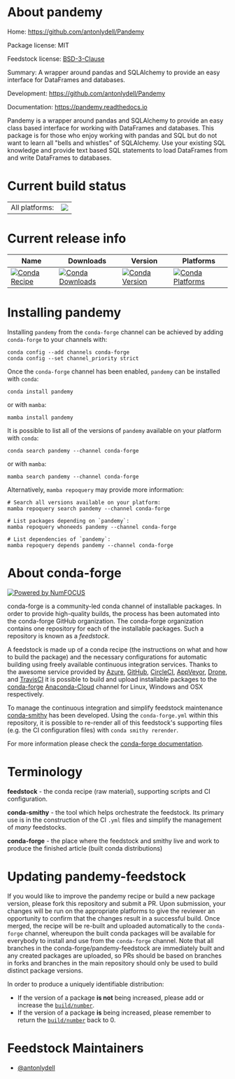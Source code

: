 About pandemy
=============

Home: https://github.com/antonlydell/Pandemy

Package license: MIT

Feedstock license: [BSD-3-Clause](https://github.com/conda-forge/pandemy-feedstock/blob/main/LICENSE.txt)

Summary: A wrapper around pandas and SQLAlchemy to provide an easy interface for DataFrames and databases.

Development: https://github.com/antonlydell/Pandemy

Documentation: https://pandemy.readthedocs.io

Pandemy is a wrapper around pandas and SQLAlchemy to provide an easy class based interface for working with DataFrames and databases.
This package is for those who enjoy working with pandas and SQL but do not want to learn all "bells and whistles" of SQLAlchemy.
Use your existing SQL knowledge and provide text based SQL statements to load DataFrames from and write DataFrames to databases.


Current build status
====================


<table><tr><td>All platforms:</td>
    <td>
      <a href="https://dev.azure.com/conda-forge/feedstock-builds/_build/latest?definitionId=15952&branchName=main">
        <img src="https://dev.azure.com/conda-forge/feedstock-builds/_apis/build/status/pandemy-feedstock?branchName=main">
      </a>
    </td>
  </tr>
</table>

Current release info
====================

| Name | Downloads | Version | Platforms |
| --- | --- | --- | --- |
| [![Conda Recipe](https://img.shields.io/badge/recipe-pandemy-green.svg)](https://anaconda.org/conda-forge/pandemy) | [![Conda Downloads](https://img.shields.io/conda/dn/conda-forge/pandemy.svg)](https://anaconda.org/conda-forge/pandemy) | [![Conda Version](https://img.shields.io/conda/vn/conda-forge/pandemy.svg)](https://anaconda.org/conda-forge/pandemy) | [![Conda Platforms](https://img.shields.io/conda/pn/conda-forge/pandemy.svg)](https://anaconda.org/conda-forge/pandemy) |

Installing pandemy
==================

Installing `pandemy` from the `conda-forge` channel can be achieved by adding `conda-forge` to your channels with:

```
conda config --add channels conda-forge
conda config --set channel_priority strict
```

Once the `conda-forge` channel has been enabled, `pandemy` can be installed with `conda`:

```
conda install pandemy
```

or with `mamba`:

```
mamba install pandemy
```

It is possible to list all of the versions of `pandemy` available on your platform with `conda`:

```
conda search pandemy --channel conda-forge
```

or with `mamba`:

```
mamba search pandemy --channel conda-forge
```

Alternatively, `mamba repoquery` may provide more information:

```
# Search all versions available on your platform:
mamba repoquery search pandemy --channel conda-forge

# List packages depending on `pandemy`:
mamba repoquery whoneeds pandemy --channel conda-forge

# List dependencies of `pandemy`:
mamba repoquery depends pandemy --channel conda-forge
```


About conda-forge
=================

[![Powered by
NumFOCUS](https://img.shields.io/badge/powered%20by-NumFOCUS-orange.svg?style=flat&colorA=E1523D&colorB=007D8A)](https://numfocus.org)

conda-forge is a community-led conda channel of installable packages.
In order to provide high-quality builds, the process has been automated into the
conda-forge GitHub organization. The conda-forge organization contains one repository
for each of the installable packages. Such a repository is known as a *feedstock*.

A feedstock is made up of a conda recipe (the instructions on what and how to build
the package) and the necessary configurations for automatic building using freely
available continuous integration services. Thanks to the awesome service provided by
[Azure](https://azure.microsoft.com/en-us/services/devops/), [GitHub](https://github.com/),
[CircleCI](https://circleci.com/), [AppVeyor](https://www.appveyor.com/),
[Drone](https://cloud.drone.io/welcome), and [TravisCI](https://travis-ci.com/)
it is possible to build and upload installable packages to the
[conda-forge](https://anaconda.org/conda-forge) [Anaconda-Cloud](https://anaconda.org/)
channel for Linux, Windows and OSX respectively.

To manage the continuous integration and simplify feedstock maintenance
[conda-smithy](https://github.com/conda-forge/conda-smithy) has been developed.
Using the ``conda-forge.yml`` within this repository, it is possible to re-render all of
this feedstock's supporting files (e.g. the CI configuration files) with ``conda smithy rerender``.

For more information please check the [conda-forge documentation](https://conda-forge.org/docs/).

Terminology
===========

**feedstock** - the conda recipe (raw material), supporting scripts and CI configuration.

**conda-smithy** - the tool which helps orchestrate the feedstock.
                   Its primary use is in the construction of the CI ``.yml`` files
                   and simplify the management of *many* feedstocks.

**conda-forge** - the place where the feedstock and smithy live and work to
                  produce the finished article (built conda distributions)


Updating pandemy-feedstock
==========================

If you would like to improve the pandemy recipe or build a new
package version, please fork this repository and submit a PR. Upon submission,
your changes will be run on the appropriate platforms to give the reviewer an
opportunity to confirm that the changes result in a successful build. Once
merged, the recipe will be re-built and uploaded automatically to the
`conda-forge` channel, whereupon the built conda packages will be available for
everybody to install and use from the `conda-forge` channel.
Note that all branches in the conda-forge/pandemy-feedstock are
immediately built and any created packages are uploaded, so PRs should be based
on branches in forks and branches in the main repository should only be used to
build distinct package versions.

In order to produce a uniquely identifiable distribution:
 * If the version of a package **is not** being increased, please add or increase
   the [``build/number``](https://docs.conda.io/projects/conda-build/en/latest/resources/define-metadata.html#build-number-and-string).
 * If the version of a package **is** being increased, please remember to return
   the [``build/number``](https://docs.conda.io/projects/conda-build/en/latest/resources/define-metadata.html#build-number-and-string)
   back to 0.

Feedstock Maintainers
=====================

* [@antonlydell](https://github.com/antonlydell/)

